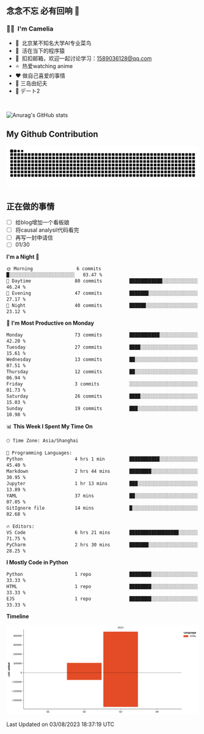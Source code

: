 ## 念念不忘 必有回响  👋
### 👨‍🔧&nbsp;&nbsp;I'm Camelia
- 🏢&nbsp;&nbsp;北京某不知名大学AI专业菜鸟
- 🦍&nbsp;&nbsp;活在当下的程序猿
- 💬&nbsp;&nbsp;扣扣邮箱，欢迎一起讨论学习：1589036128@qq.com
- ⭐️&nbsp;&nbsp;热爱watching anime
- ❤️ 做自己喜爱的事情
- 📖 三岛由纪夫
- 🎵 デート2

<br>

![Anurag's GitHub stats](https://github-readme-stats.vercel.app/api?username=abinzzz&count_private=true&show_icons=true&theme=tokyonight)


## My Github Contribution
![](https://github.com/abinzzz/abinzzz/blob/output/github-contribution-grid-snake.svg)

## 正在做的事情
- [ ] 给blog增加一个看板娘
- [ ] 将causal analysil代码看完
- [ ] 再写一封申请信
- [ ] 01/30
<!--START_SECTION:waka-->
**I'm a Night 🦉** 

```text
🌞 Morning                6 commits           █░░░░░░░░░░░░░░░░░░░░░░░░   03.47 % 
🌆 Daytime                80 commits          ████████████░░░░░░░░░░░░░   46.24 % 
🌃 Evening                47 commits          ███████░░░░░░░░░░░░░░░░░░   27.17 % 
🌙 Night                  40 commits          ██████░░░░░░░░░░░░░░░░░░░   23.12 % 
```
📅 **I'm Most Productive on Monday** 

```text
Monday                   73 commits          ███████████░░░░░░░░░░░░░░   42.20 % 
Tuesday                  27 commits          ████░░░░░░░░░░░░░░░░░░░░░   15.61 % 
Wednesday                13 commits          ██░░░░░░░░░░░░░░░░░░░░░░░   07.51 % 
Thursday                 12 commits          ██░░░░░░░░░░░░░░░░░░░░░░░   06.94 % 
Friday                   3 commits           ░░░░░░░░░░░░░░░░░░░░░░░░░   01.73 % 
Saturday                 26 commits          ████░░░░░░░░░░░░░░░░░░░░░   15.03 % 
Sunday                   19 commits          ███░░░░░░░░░░░░░░░░░░░░░░   10.98 % 
```


📊 **This Week I Spent My Time On** 

```text
🕑︎ Time Zone: Asia/Shanghai

💬 Programming Languages: 
Python                   4 hrs 1 min         ███████████░░░░░░░░░░░░░░   45.40 % 
Markdown                 2 hrs 44 mins       ████████░░░░░░░░░░░░░░░░░   30.95 % 
Jupyter                  1 hr 13 mins        ███░░░░░░░░░░░░░░░░░░░░░░   13.89 % 
YAML                     37 mins             ██░░░░░░░░░░░░░░░░░░░░░░░   07.05 % 
GitIgnore file           14 mins             █░░░░░░░░░░░░░░░░░░░░░░░░   02.68 % 

🔥 Editors: 
VS Code                  6 hrs 21 mins       ██████████████████░░░░░░░   71.75 % 
PyCharm                  2 hrs 30 mins       ███████░░░░░░░░░░░░░░░░░░   28.25 % 
```

**I Mostly Code in Python** 

```text
Python                   1 repo              ████████░░░░░░░░░░░░░░░░░   33.33 % 
HTML                     1 repo              ████████░░░░░░░░░░░░░░░░░   33.33 % 
EJS                      1 repo              ████████░░░░░░░░░░░░░░░░░   33.33 % 
```



**Timeline**

![Lines of Code chart](https://raw.githubusercontent.com/abinzzz/abinzzz/main/assets/bar_graph.png)


 Last Updated on 03/08/2023 18:37:19 UTC
<!--END_SECTION:waka-->


